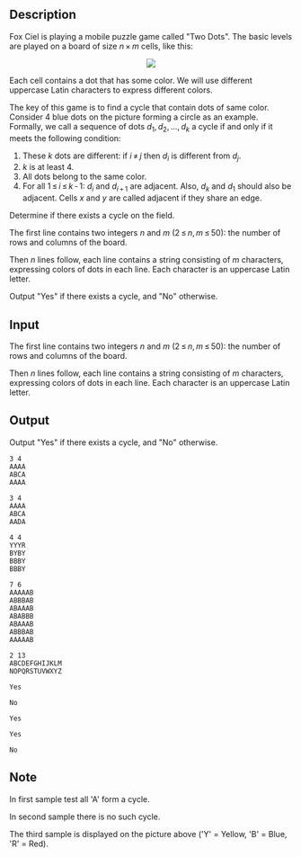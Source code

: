 ## Description

<div><p>Fox Ciel is playing a mobile puzzle game called "Two Dots". The basic levels are played on a board of size <span class="tex-span"><i>n</i> × <i>m</i></span> cells, like this:</p><center><img class="tex-graphics" src="file://SjOXfE9N.png" style="max-width: 100.0%;max-height: 100.0%;"></center><p>Each cell contains a dot that has some color. We will use different uppercase Latin characters to express different colors.</p><p>The key of this game is to find a cycle that contain dots of same color. Consider 4 blue dots on the picture forming a circle as an example. Formally, we call a sequence of dots <span class="tex-span"><i>d</i><sub class="lower-index">1</sub>, <i>d</i><sub class="lower-index">2</sub>, ..., <i>d</i><sub class="lower-index"><i>k</i></sub></span> a <span class="tex-font-style-underline">cycle</span> if and only if it meets the following condition:</p><ol> <li> These <span class="tex-span"><i>k</i></span> dots are different: if <span class="tex-span"><i>i</i> ≠ <i>j</i></span> then <span class="tex-span"><i>d</i><sub class="lower-index"><i>i</i></sub></span> is different from <span class="tex-span"><i>d</i><sub class="lower-index"><i>j</i></sub></span>. </li><li> <span class="tex-span"><i>k</i></span> is at least 4. </li><li> All dots belong to the same color. </li><li> For all <span class="tex-span">1 ≤ <i>i</i> ≤ <i>k</i> - 1</span>: <span class="tex-span"><i>d</i><sub class="lower-index"><i>i</i></sub></span> and <span class="tex-span"><i>d</i><sub class="lower-index"><i>i</i> + 1</sub></span> are adjacent. Also, <span class="tex-span"><i>d</i><sub class="lower-index"><i>k</i></sub></span> and <span class="tex-span"><i>d</i><sub class="lower-index">1</sub></span> should also be adjacent. Cells <span class="tex-span"><i>x</i></span> and <span class="tex-span"><i>y</i></span> are called adjacent if they share an edge. </li></ol><p>Determine if there exists a <span class="tex-font-style-underline">cycle</span> on the field.</p></div><div class="input-specification"><p>The first line contains two integers <span class="tex-span"><i>n</i></span> and <span class="tex-span"><i>m</i></span> (<span class="tex-span">2 ≤ <i>n</i>, <i>m</i> ≤ 50</span>): the number of rows and columns of the board.</p><p>Then <span class="tex-span"><i>n</i></span> lines follow, each line contains a string consisting of <span class="tex-span"><i>m</i></span> characters, expressing colors of dots in each line. Each character is an uppercase Latin letter.</p></div><div class="output-specification"><p>Output "<span class="tex-font-style-tt">Yes</span>" if there exists a <span class="tex-font-style-underline">cycle</span>, and "<span class="tex-font-style-tt">No</span>" otherwise.</p></div>

## Input

<p>The first line contains two integers <span class="tex-span"><i>n</i></span> and <span class="tex-span"><i>m</i></span> (<span class="tex-span">2 ≤ <i>n</i>, <i>m</i> ≤ 50</span>): the number of rows and columns of the board.</p><p>Then <span class="tex-span"><i>n</i></span> lines follow, each line contains a string consisting of <span class="tex-span"><i>m</i></span> characters, expressing colors of dots in each line. Each character is an uppercase Latin letter.</p>

## Output

<p>Output "<span class="tex-font-style-tt">Yes</span>" if there exists a <span class="tex-font-style-underline">cycle</span>, and "<span class="tex-font-style-tt">No</span>" otherwise.</p>





```input1
3 4
AAAA
ABCA
AAAA

```




```input2
3 4
AAAA
ABCA
AADA

```




```input3
4 4
YYYR
BYBY
BBBY
BBBY

```




```input4
7 6
AAAAAB
ABBBAB
ABAAAB
ABABBB
ABAAAB
ABBBAB
AAAAAB

```




```input5
2 13
ABCDEFGHIJKLM
NOPQRSTUVWXYZ

```




```output1
Yes

```




```output2
No

```




```output3
Yes

```




```output4
Yes

```




```output5
No

```



## Note

<p>In first sample test all '<span class="tex-font-style-tt">A</span>' form a cycle.</p><p>In second sample there is no such cycle.</p><p>The third sample is displayed on the picture above ('<span class="tex-font-style-tt">Y</span>' = Yellow, '<span class="tex-font-style-tt">B</span>' = Blue, '<span class="tex-font-style-tt">R</span>' = Red).</p>
